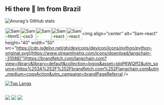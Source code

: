 ## Hi there 👋 Im from Brazil

<!--
**sam44cordeiro/sam44cordeiro** is a ✨ _special_ ✨ repository because its `README.md` (this file) appears on your GitHub profile.

Here are some ideas to get you started:

- 🔭 I’m currently working on ...
- 🌱 I’m currently learning ...
- 👯 I’m looking to collaborate on ...
- 🤔 I’m looking for help with ...
- 💬 Ask me about ...
- 📫 How to reach me: ...
- 😄 Pronouns: ...
- ⚡ Fun fact: ...
-->
![Anurag's GitHub stats](https://github-readme-stats.vercel.app/api?username=sam44cordeiro&show_icons=true&theme=radical)

<img align="center" alt="Sam-html5" height="40" width="50" src="https://cdn.jsdelivr.net/gh/devicons/devicon/icons/html5/html5-original.svg" /><img align="center" alt="Sam-css3" height="40" width="50" src="https://cdn.jsdelivr.net/gh/devicons/devicon/icons/css3/css3-original.svg" /><img align="center" alt="Sam-javascript" height="40" width="50" src="https://cdn.jsdelivr.net/gh/devicons/devicon/icons/javascript/javascript-original.svg" /><img align="center" alt="Sam-react" height="40" width="50" src="https://cdn.jsdelivr.net/gh/devicons/devicon/icons/react/react-original.svg" /><img align="center" alt="Sam-react" height="40" width="50" src="https://cdn.jsdelivr.net/gh/devicons/devicon/icons/python/python-original.svg" /><img align="center" alt="Sam-react" height="40" width="50" src="https://cdn.jsdelivr.net/gh/devicons/devicon/icons/python/python-original.svg](https://www.streamlinehq.com/icons/download/langchain--31088)"](https://brandfetch.com/langchain.com?view=library&library=default&collection=logos&asset=idqP6WQff2&utm_source=https%253A%252F%252Fbrandfetch.com%252Flangchain.com&utm_medium=copyAction&utm_campaign=brandPageReferral />


<!--<img src="https://cdn.jsdelivr.net/gh/devicons/devicon/icons/tailwindcss/tailwindcss-plain.svg" />-->
<!--<img src="https://cdn.jsdelivr.net/gh/devicons/devicon/icons/typescript/typescript-original.svg" />-->
<!--<img src="https://cdn.jsdelivr.net/gh/devicons/devicon/icons/csharp/csharp-original.svg" />-->
<!--<img src="https://cdn.jsdelivr.net/gh/devicons/devicon/icons/cplusplus/cplusplus-original.svg" />-->
<!--<img align="center" alt="Sam-jquery" height="30" width="40" src="https://cdn.jsdelivr.net/gh/devicons/devicon/icons/jquery/jquery-original.svg" />-->
[![Top Langs](https://github-readme-stats.vercel.app/api/top-langs/?username=sam44cordeiro&layout=compact)](https://github.com/anuraghazra/github-readme-stats)
##
<a href= "https://wa.me/5518997128922"><img src="https://img.shields.io/badge/WhatsApp-25D366?style=for-the-badge&logo=whatsapp&logoColor=white" target="_blank"></a>
<a href= "https://www.instagram.com/samllcordeiro/"><img src="https://img.shields.io/badge/Instagram-E4405F?style=for-the-badge&logo=instagram&logoColor=white" target="_blank"></a>
<a href= "mailto:sam44cordeiro@gmail.com"><img src="https://img.shields.io/badge/Gmail-D14836?style=for-the-badge&logo=gmail&logoColor=white" target="_blank"></a>
